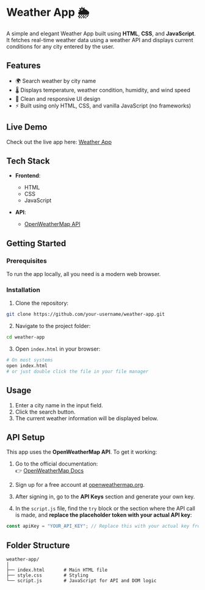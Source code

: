 # Weather App 🌦️

A simple and elegant Weather App built using **HTML**, **CSS**, and **JavaScript**. It fetches real-time weather data using a weather API and displays current conditions for any city entered by the user.

## Features

- 🌍 Search weather by city name
- 🌡️ Displays temperature, weather condition, humidity, and wind speed
- 🎨 Clean and responsive UI design
- ⚡ Built using only HTML, CSS, and vanilla JavaScript (no frameworks)

## Live Demo

Check out the live app here: [Weather App](https://weather-app-theta-bay-87.vercel.app)



## Tech Stack

- **Frontend**:  
  - HTML  
  - CSS  
  - JavaScript  

- **API**:  
  - [OpenWeatherMap API](https://openweathermap.org/api)

## Getting Started

### Prerequisites

To run the app locally, all you need is a modern web browser.

### Installation

1. Clone the repository:

```bash
git clone https://github.com/your-username/weather-app.git
```

2. Navigate to the project folder:

```bash
cd weather-app
```

3. Open `index.html` in your browser:

```bash
# On most systems
open index.html
# or just double click the file in your file manager
```

## Usage

1. Enter a city name in the input field.
2. Click the search button.
3. The current weather information will be displayed below.

## API Setup

This app uses the **OpenWeatherMap API**. To get it working:

1. Go to the official documentation:  
   👉 [OpenWeatherMap Docs](https://openweathermap.org/current)

2. Sign up for a free account at [openweathermap.org](https://openweathermap.org/api).

3. After signing in, go to the **API Keys** section and generate your own key.

4. In the `script.js` file, find the `try` block or the section where the API call is made, and **replace the placeholder token with your actual API key**:

```js
const apiKey = "YOUR_API_KEY"; // Replace this with your actual key from OpenWeather
```

## Folder Structure

```
weather-app/
│
├── index.html       # Main HTML file
├── style.css        # Styling
└── script.js        # JavaScript for API and DOM logic
```





